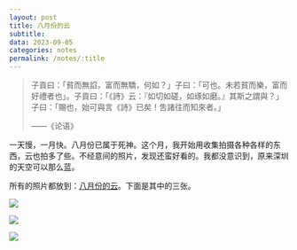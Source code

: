 ```yaml
---
layout: post
title: 八月份的云
subtitle: 
data: 2023-09-05
categories: notes
permalink: /notes/:title
---
```


> 子貢曰：「貧而無諂，富而無驕，何如？」子曰：「可也。未若貧而樂，富而好禮者也」。子貢曰：「《詩》云：『如切如磋，如琢如磨。』其斯之謂與？」子曰：「賜也，始可與言《詩》已矣！吿諸往而知來者。」
> 
> ——《论语》

一天慢，一月快。八月份已属于死神。这个月，我开始用收集拍摄各种各样的东西，云也拍多了些。不经意间的照片，发现还蛮好看的。我都没意识到，原来深圳的天空可以那么蓝。

所有的照片都放到：[八月份的云](https://github.com/ciceroxiao/ciceroxiao.github.io/issues/4)。下面是其中的三张。

![](https://user-images.githubusercontent.com/115197878/265549542-807ce42d-8a1a-46a5-ae89-6f533437c2d0.jpg)

![](https://user-images.githubusercontent.com/115197878/265549583-83573f14-5d36-4722-a936-f1ee6fba84dd.jpg)

![](https://user-images.githubusercontent.com/115197878/265549722-f137a862-7bf0-43a3-b106-bd95b07b05d0.jpg)

